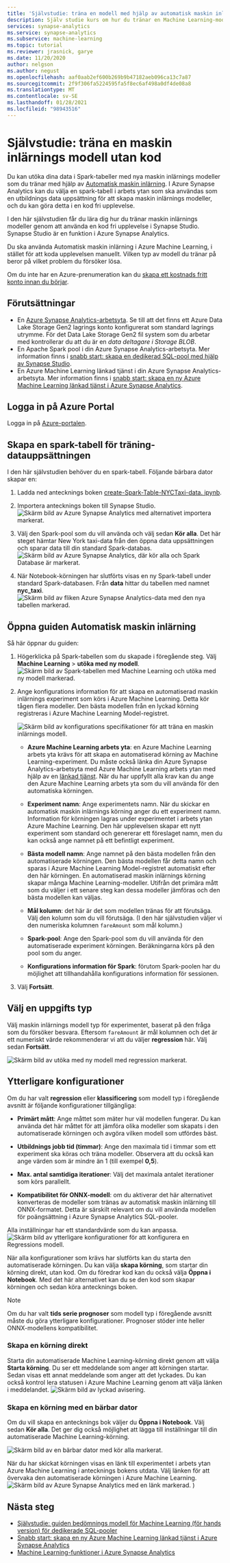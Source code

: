 ```yaml
---
title: 'Självstudie: träna en modell med hjälp av automatisk maskin inlärning'
description: Själv studie kurs om hur du tränar en Machine Learning-modell utan kod i Azure Synapse Analytics.
services: synapse-analytics
ms.service: synapse-analytics
ms.subservice: machine-learning
ms.topic: tutorial
ms.reviewer: jrasnick, garye
ms.date: 11/20/2020
author: nelgson
ms.author: negust
ms.openlocfilehash: aaf0aab2ef600b269b9b47182aeb096ca13c7a87
ms.sourcegitcommit: 2f9f306fa5224595fa5f8ec6af498a0df4de08a8
ms.translationtype: MT
ms.contentlocale: sv-SE
ms.lasthandoff: 01/28/2021
ms.locfileid: "98943516"
---
```

# <a name="tutorial-train-a-machine-learning-model-without-code"></a>Självstudie: träna en maskin inlärnings modell utan kod

Du kan utöka dina data i Spark-tabeller med nya maskin inlärnings modeller som du tränar med hjälp av [Automatisk maskin inlärning](../../machine-learning/concept-automated-ml.md). I Azure Synapse Analytics kan du välja en spark-tabell i arbets ytan som ska användas som en utbildnings data uppsättning för att skapa maskin inlärnings modeller, och du kan göra detta i en kod fri upplevelse.

I den här självstudien får du lära dig hur du tränar maskin inlärnings modeller genom att använda en kod fri upplevelse i Synapse Studio. Synapse Studio är en funktion i Azure Synapse Analytics. 

Du ska använda Automatisk maskin inlärning i Azure Machine Learning, i stället för att koda upplevelsen manuellt. Vilken typ av modell du tränar på beror på vilket problem du försöker lösa.

Om du inte har en Azure-prenumeration kan du [skapa ett kostnads fritt konto innan du börjar](https://azure.microsoft.com/free/).

## <a name="prerequisites"></a>Förutsättningar

- En [Azure Synapse Analytics-arbetsyta](../get-started-create-workspace.md). Se till att det finns ett Azure Data Lake Storage Gen2 lagrings konto konfigurerat som standard lagrings utrymme. För det Data Lake Storage Gen2 fil system som du arbetar med kontrollerar du att du är en *data deltagare i Storage BLOB*.
- En Apache Spark pool i din Azure Synapse Analytics-arbetsyta. Mer information finns i [snabb start: skapa en dedikerad SQL-pool med hjälp av Synapse Studio](../quickstart-create-sql-pool-studio.md).
- En Azure Machine Learning länkad tjänst i din Azure Synapse Analytics-arbetsyta. Mer information finns i [snabb start: skapa en ny Azure Machine Learning länkad tjänst i Azure Synapse Analytics](quickstart-integrate-azure-machine-learning.md).

## <a name="sign-in-to-the-azure-portal"></a>Logga in på Azure Portal

Logga in på [Azure-portalen](https://portal.azure.com/).

## <a name="create-a-spark-table-for-the-training-dataset"></a>Skapa en spark-tabell för träning-datauppsättningen

I den här självstudien behöver du en spark-tabell. Följande bärbara dator skapar en:

1. Ladda ned antecknings boken [create-Spark-Table-NYCTaxi-data. ipynb](https://go.microsoft.com/fwlink/?linkid=2149229).

1. Importera antecknings boken till Synapse Studio.
![Skärm bild av Azure Synapse Analytics med alternativet importera markerat.](media/tutorial-automl-wizard/tutorial-automl-wizard-00a.png)

1. Välj den Spark-pool som du vill använda och välj sedan **Kör alla**. Det här steget hämtar New York taxi-data från den öppna data uppsättningen och sparar data till din standard Spark-databas.
![Skärm bild av Azure Synapse Analytics, där kör alla och Spark Database är markerat.](media/tutorial-automl-wizard/tutorial-automl-wizard-00b.png)

1. När Notebook-körningen har slutförts visas en ny Spark-tabell under standard Spark-databasen. Från **data** hittar du tabellen med namnet **nyc_taxi**.
![Skärm bild av fliken Azure Synapse Analytics-data med den nya tabellen markerad.](media/tutorial-automl-wizard/tutorial-automl-wizard-00c.png)

## <a name="open-the-automated-machine-learning-wizard"></a>Öppna guiden Automatisk maskin inlärning

Så här öppnar du guiden:

1. Högerklicka på Spark-tabellen som du skapade i föregående steg. Välj **Machine Learning**  >  **utöka med ny modell**.
![Skärm bild av Spark-tabellen med Machine Learning och utöka med ny modell markerad.](media/tutorial-automl-wizard/tutorial-automl-wizard-00d.png)

1. Ange konfigurations information för att skapa en automatiserad maskin inlärnings experiment som körs i Azure Machine Learning. Detta kör tågen flera modeller. Den bästa modellen från en lyckad körning registreras i Azure Machine Learning Model-registret.

   ![Skärm bild av konfigurations specifikationer för att träna en maskin inlärnings modell.](media/tutorial-automl-wizard/tutorial-automl-wizard-configure-run-00a.png)

    - **Azure Machine Learning arbets yta**: en Azure Machine Learning arbets yta krävs för att skapa en automatiserad körning av Machine Learning-experiment. Du måste också länka din Azure Synapse Analytics-arbetsyta med Azure Machine Learning arbets ytan med hjälp av en [länkad tjänst](quickstart-integrate-azure-machine-learning.md). När du har uppfyllt alla krav kan du ange den Azure Machine Learning arbets yta som du vill använda för den automatiska körningen.

    - **Experiment namn**: Ange experimentets namn. När du skickar en automatisk maskin inlärnings körning anger du ett experiment namn. Information för körningen lagras under experimentet i arbets ytan Azure Machine Learning. Den här upplevelsen skapar ett nytt experiment som standard och genererar ett föreslaget namn, men du kan också ange namnet på ett befintligt experiment.

    - **Bästa modell namn**: Ange namnet på den bästa modellen från den automatiserade körningen. Den bästa modellen får detta namn och sparas i Azure Machine Learning Model-registret automatiskt efter den här körningen. En automatiserad maskin inlärnings körning skapar många Machine Learning-modeller. Utifrån det primära mått som du väljer i ett senare steg kan dessa modeller jämföras och den bästa modellen kan väljas.

    - **Mål kolumn**: det här är det som modellen tränas för att förutsäga. Välj den kolumn som du vill förutsäga. (I den här självstudien väljer vi den numeriska kolumnen `fareAmount` som mål kolumn.)

    - **Spark-pool**: Ange den Spark-pool som du vill använda för den automatiserade experiment körningen. Beräkningarna körs på den pool som du anger.

    - **Konfigurations information för Spark**: förutom Spark-poolen har du möjlighet att tillhandahålla konfigurations information för sessionen.

1. Välj **Fortsätt**.

## <a name="choose-a-task-type"></a>Välj en uppgifts typ

Välj maskin inlärnings modell typ för experimentet, baserat på den fråga som du försöker besvara. Eftersom `fareAmount` är mål kolumnen och det är ett numeriskt värde rekommenderar vi att du väljer **regression** här. Välj sedan **Fortsätt**.

![Skärm bild av utöka med ny modell med regression markerat.](media/tutorial-automl-wizard/tutorial-automl-wizard-configure-run-00b.png)

## <a name="additional-configurations"></a>Ytterligare konfigurationer

Om du har valt **regression** eller **klassificering** som modell typ i föregående avsnitt är följande konfigurationer tillgängliga:

- **Primärt mått**: Ange måttet som mäter hur väl modellen fungerar. Du kan använda det här måttet för att jämföra olika modeller som skapats i den automatiserade körningen och avgöra vilken modell som utfördes bäst.

- **Utbildnings jobb tid (timmar)**: Ange den maximala tid i timmar som ett experiment ska köras och träna modeller. Observera att du också kan ange värden som är mindre än 1 (till exempel **0,5**).

- **Max. antal samtidiga iterationer**: Välj det maximala antalet iterationer som körs parallellt.

- **Kompatibilitet för ONNX-modell**: om du aktiverar det här alternativet konverteras de modeller som tränas av automatisk maskin inlärning till ONNX-formatet. Detta är särskilt relevant om du vill använda modellen för poängsättning i Azure Synapse Analytics SQL-pooler.

Alla inställningar har ett standardvärde som du kan anpassa.
![Skärm bild av ytterligare konfigurationer för att konfigurera en Regressions modell.](media/tutorial-automl-wizard/tutorial-automl-wizard-configure-run-00c.png)

När alla konfigurationer som krävs har slutförts kan du starta den automatiserade körningen. Du kan välja **skapa körning**, som startar din körning direkt, utan kod. Om du föredrar kod kan du också välja **Öppna i Notebook**. Med det här alternativet kan du se den kod som skapar körningen och sedan köra antecknings boken.

>[!NOTE]
>Om du har valt **tids serie prognoser** som modell typ i föregående avsnitt måste du göra ytterligare konfigurationer. Prognoser stöder inte heller ONNX-modellens kompatibilitet.

### <a name="create-a-run-directly"></a>Skapa en körning direkt

Starta din automatiserade Machine Learning-körning direkt genom att välja **Starta körning**. Du ser ett meddelande som anger att körningen startar. Sedan visas ett annat meddelande som anger att det lyckades. Du kan också kontrol lera statusen i Azure Machine Learning genom att välja länken i meddelandet.
![Skärm bild av lyckad avisering.](media/tutorial-automl-wizard/tutorial-automl-wizard-configure-run-00d.png)

### <a name="create-a-run-with-a-notebook"></a>Skapa en körning med en bärbar dator

Om du vill skapa en antecknings bok väljer du **Öppna i Notebook**. Välj sedan **Kör alla**. Det ger dig också möjlighet att lägga till inställningar till din automatiserade Machine Learning-körning.

![Skärm bild av en bärbar dator med kör alla markerat.](media/tutorial-automl-wizard/tutorial-automl-wizard-configure-run-00e.png)

När du har skickat körningen visas en länk till experimentet i arbets ytan Azure Machine Learning i antecknings bokens utdata. Välj länken för att övervaka den automatiserade körningen i Azure Machine Learning.
![Skärm bild av Azure Synapse Analytics med en länk markerad. ](media/tutorial-automl-wizard/tutorial-automl-wizard-configure-run-00f.png) )

## <a name="next-steps"></a>Nästa steg

- [Självstudie: guiden bedömnings modell för Machine Learning (för hands version) för dedikerade SQL-pooler](tutorial-sql-pool-model-scoring-wizard.md)
- [Snabb start: skapa en ny Azure Machine Learning länkad tjänst i Azure Synapse Analytics](quickstart-integrate-azure-machine-learning.md)
- [Machine Learning-funktioner i Azure Synapse Analytics](what-is-machine-learning.md)